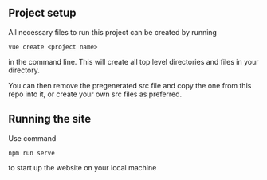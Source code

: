 ## Project setup
All necessary files to run this project can be created by running
```
vue create <project name>
```
in the command line. This will create all top level directories and files in your directory.

You can then remove the pregenerated src file and copy the one from this repo into it, or create your own src files as preferred.

## Running the site
Use command
```
npm run serve
```
to start up the website on your local machine
